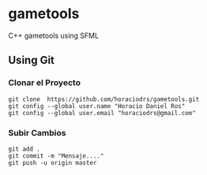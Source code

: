 # gametools
C++ gametools using SFML

## **Using Git**

### **Clonar el Proyecto**
```git
git clone  https://github.com/horaciodrs/gametools.git
git config --global user.name "Horacio Daniel Ros"
git config --global user.email "horaciodrs@gmail.com"
```
 
### **Subir Cambios**
```git
git add .
git commit -m "Mensaje...."
git push -u origin master
```
